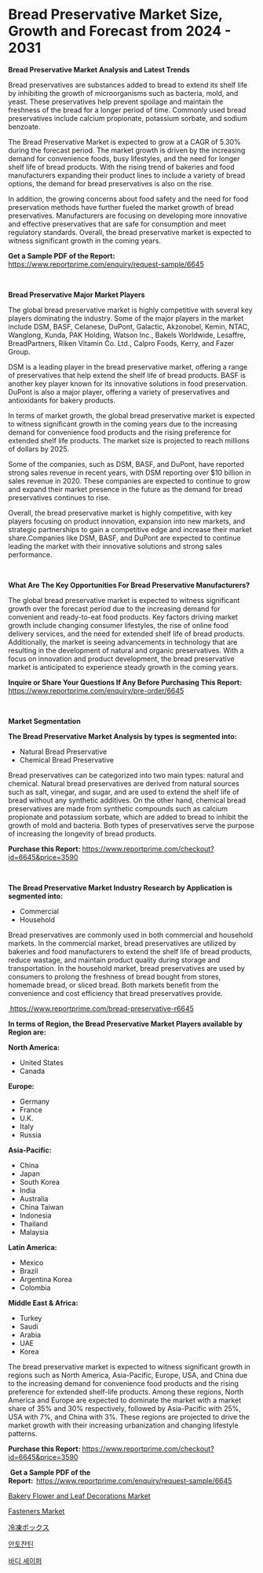 <p><h1>Bread Preservative Market Size, Growth and Forecast from 2024 - 2031</h1></p><p><strong>Bread Preservative Market Analysis and Latest Trends</strong></p>
<p><p>Bread preservatives are substances added to bread to extend its shelf life by inhibiting the growth of microorganisms such as bacteria, mold, and yeast. These preservatives help prevent spoilage and maintain the freshness of the bread for a longer period of time. Commonly used bread preservatives include calcium propionate, potassium sorbate, and sodium benzoate.</p><p>The Bread Preservative Market is expected to grow at a CAGR of 5.30% during the forecast period. The market growth is driven by the increasing demand for convenience foods, busy lifestyles, and the need for longer shelf life of bread products. With the rising trend of bakeries and food manufacturers expanding their product lines to include a variety of bread options, the demand for bread preservatives is also on the rise.</p><p>In addition, the growing concerns about food safety and the need for food preservation methods have further fueled the market growth of bread preservatives. Manufacturers are focusing on developing more innovative and effective preservatives that are safe for consumption and meet regulatory standards. Overall, the bread preservative market is expected to witness significant growth in the coming years.</p></p>
<p><strong>Get a Sample PDF of the Report:&nbsp;</strong> <a href="https://www.reportprime.com/enquiry/request-sample/6645">https://www.reportprime.com/enquiry/request-sample/6645</a></p>
<p>&nbsp;</p>
<p><strong>Bread Preservative Major Market Players</strong></p>
<p><p>The global bread preservative market is highly competitive with several key players dominating the industry. Some of the major players in the market include DSM, BASF, Celanese, DuPont, Galactic, Akzonobel, Kemin, NTAC, Wanglong, Kunda, PAK Holding, Watson Inc., Bakels Worldwide, Lesaffre, BreadPartners, Riken Vitamin Co. Ltd., Calpro Foods, Kerry, and Fazer Group.</p><p>DSM is a leading player in the bread preservative market, offering a range of preservatives that help extend the shelf life of bread products. BASF is another key player known for its innovative solutions in food preservation. DuPont is also a major player, offering a variety of preservatives and antioxidants for bakery products.</p><p>In terms of market growth, the global bread preservative market is expected to witness significant growth in the coming years due to the increasing demand for convenience food products and the rising preference for extended shelf life products. The market size is projected to reach millions of dollars by 2025.</p><p>Some of the companies, such as DSM, BASF, and DuPont, have reported strong sales revenue in recent years, with DSM reporting over $10 billion in sales revenue in 2020. These companies are expected to continue to grow and expand their market presence in the future as the demand for bread preservatives continues to rise.</p><p>Overall, the bread preservative market is highly competitive, with key players focusing on product innovation, expansion into new markets, and strategic partnerships to gain a competitive edge and increase their market share.Companies like DSM, BASF, and DuPont are expected to continue leading the market with their innovative solutions and strong sales performance.</p></p>
<p>&nbsp;</p>
<p><strong>What Are The Key Opportunities For Bread Preservative Manufacturers?</strong></p>
<p><p>The global bread preservative market is expected to witness significant growth over the forecast period due to the increasing demand for convenient and ready-to-eat food products. Key factors driving market growth include changing consumer lifestyles, the rise of online food delivery services, and the need for extended shelf life of bread products. Additionally, the market is seeing advancements in technology that are resulting in the development of natural and organic preservatives. With a focus on innovation and product development, the bread preservative market is anticipated to experience steady growth in the coming years.</p></p>
<p><strong>Inquire or Share Your Questions If Any Before Purchasing This Report:</strong> <a href="https://www.reportprime.com/enquiry/pre-order/6645">https://www.reportprime.com/enquiry/pre-order/6645</a></p>
<p>&nbsp;</p>
<p><strong>Market Segmentation</strong></p>
<p><strong>The Bread Preservative Market Analysis by types is segmented into:</strong></p>
<p><ul><li>Natural Bread Preservative</li><li>Chemical Bread Preservative</li></ul></p>
<p><p>Bread preservatives can be categorized into two main types: natural and chemical. Natural bread preservatives are derived from natural sources such as salt, vinegar, and sugar, and are used to extend the shelf life of bread without any synthetic additives. On the other hand, chemical bread preservatives are made from synthetic compounds such as calcium propionate and potassium sorbate, which are added to bread to inhibit the growth of mold and bacteria. Both types of preservatives serve the purpose of increasing the longevity of bread products.</p></p>
<p><strong>Purchase this Report:&nbsp;</strong><a href="https://www.reportprime.com/checkout?id=6645&price=3590">https://www.reportprime.com/checkout?id=6645&price=3590</a></p>
<p>&nbsp;</p>
<p><strong>The Bread Preservative Market Industry Research by Application is segmented into:</strong></p>
<p><ul><li>Commercial</li><li>Household</li></ul></p>
<p><p>Bread preservatives are commonly used in both commercial and household markets. In the commercial market, bread preservatives are utilized by bakeries and food manufacturers to extend the shelf life of bread products, reduce wastage, and maintain product quality during storage and transportation. In the household market, bread preservatives are used by consumers to prolong the freshness of bread bought from stores, homemade bread, or sliced bread. Both markets benefit from the convenience and cost efficiency that bread preservatives provide.</p></p>
<p><a href="https://www.reportprime.com/bread-preservative-r6645">&nbsp;https://www.reportprime.com/bread-preservative-r6645</a></p>
<p><strong>In terms of Region, the Bread Preservative Market Players available by Region are:</strong></p>
<p>
    <p> <strong> North America: </strong>
        <ul>
            <li>United States</li>
            <li>Canada</li>
        </ul>
        </p> 
    <p> <strong> Europe: </strong>
        <ul>
            <li>Germany</li>
            <li>France</li>
            <li>U.K.</li>
            <li>Italy</li>
            <li>Russia</li>
        </ul>
        </p> 
    <p> <strong> Asia-Pacific: </strong>
        <ul>
            <li>China</li>
            <li>Japan</li>
            <li>South Korea</li>
            <li>India</li>
            <li>Australia</li>
            <li>China Taiwan</li>
            <li>Indonesia</li>
            <li>Thailand</li>
            <li>Malaysia</li>
        </ul>
        </p> 
    <p> <strong> Latin America: </strong>
        <ul>
            <li>Mexico</li>
            <li>Brazil</li>
            <li>Argentina Korea</li>
            <li>Colombia</li>
        </ul>
        </p> 
    <p> <strong> Middle East & Africa: </strong>
        <ul>
            <li>Turkey</li>
            <li>Saudi</li>
            <li>Arabia</li>
            <li>UAE</li>
            <li>Korea</li>
        </ul>
    </p>
    </p>
<p><p>The bread preservative market is expected to witness significant growth in regions such as North America, Asia-Pacific, Europe, USA, and China due to the increasing demand for convenience food products and the rising preference for extended shelf-life products. Among these regions, North America and Europe are expected to dominate the market with a market share of 35% and 30% respectively, followed by Asia-Pacific with 25%, USA with 7%, and China with 3%. These regions are projected to drive the market growth with their increasing urbanization and changing lifestyle patterns.</p></p>
<p><strong>Purchase this Report: </strong><a href="https://www.reportprime.com/checkout?id=6645&price=3590">https://www.reportprime.com/checkout?id=6645&price=3590</a></p>
<p>&nbsp;<strong>Get a Sample PDF of the Report:&nbsp;&nbsp;</strong><a href="https://www.reportprime.com/enquiry/request-sample/6645">https://www.reportprime.com/enquiry/request-sample/6645</a></p>
<p><strong></strong></p>
<p><p><a href="https://github.com/wwwkeltoum/Market-Research-Report-List-2/blob/main/bakery-flower-and-leaf-decorations-market.md">Bakery Flower and Leaf Decorations Market</a></p><p><a href="https://issuu.com/reportprime-2/docs/fasteners-market-size-2030.pptx">Fasteners Market</a></p><p><a href="https://github.com/pepo3k/Market-Research-Report-List-1/blob/main/392732419992.md">冷凍ボックス</a></p><p><a href="https://github.com/FelipeGrrady654556/Market-Research-Report-List-1/blob/main/586136818326.md">안토잔틴</a></p><p><a href="https://github.com/vss5505pa7z1p/Market-Research-Report-List-1/blob/main/504691018325.md">바디 셰이퍼</a></p></p>